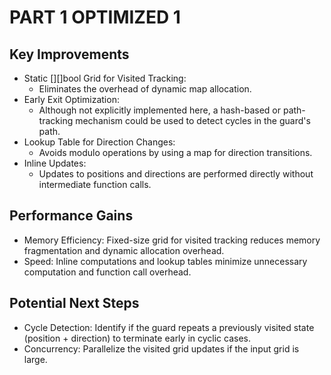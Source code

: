 # PART 1 OPTIMIZED 1

## Key Improvements
- Static [][]bool Grid for Visited Tracking:
  - Eliminates the overhead of dynamic map allocation.
- Early Exit Optimization:
  - Although not explicitly implemented here, a hash-based or path-tracking mechanism could be used to detect cycles in the guard's path.
- Lookup Table for Direction Changes:
  - Avoids modulo operations by using a map for direction transitions.
- Inline Updates:
  - Updates to positions and directions are performed directly without intermediate function calls.  

## Performance Gains  
- Memory Efficiency: Fixed-size grid for visited tracking reduces memory fragmentation and dynamic allocation overhead.  
- Speed: Inline computations and lookup tables minimize unnecessary computation and function call overhead.  

## Potential Next Steps  
- Cycle Detection: Identify if the guard repeats a previously visited state (position + direction) to terminate early in cyclic cases.  
- Concurrency: Parallelize the visited grid updates if the input grid is large.  

